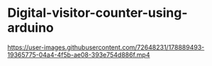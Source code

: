# Digital-visitor-counter-using-arduino

https://user-images.githubusercontent.com/72648231/178889493-19365775-04a4-4f5b-ae08-393e754d886f.mp4

